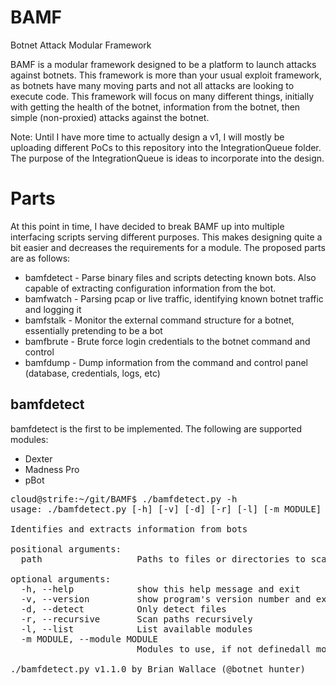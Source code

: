 BAMF
====

Botnet Attack Modular Framework

BAMF is a modular framework designed to be a platform to launch attacks against botnets.  This framework is more than your usual exploit framework, as botnets have many moving parts and not all attacks are looking to execute code.
This framework will focus on many different things, initially with getting the health of the botnet, information from the botnet, then simple (non-proxied) attacks against the botnet.

Note: Until I have more time to actually design a v1, I will mostly be uploading different PoCs to this repository into the IntegrationQueue folder.  The purpose of the IntegrationQueue is ideas to incorporate into the design.

Parts
=====
At this point in time, I have decided to break BAMF up into multiple interfacing scripts serving different purposes.  This makes designing quite a bit easier and decreases the requirements for a module.  The proposed parts are as follows:

* bamfdetect - Parse binary files and scripts detecting known bots.  Also capable of extracting configuration information from the bot.
* bamfwatch - Parsing pcap or live traffic, identifying known botnet traffic and logging it
* bamfstalk - Monitor the external command structure for a botnet, essentially pretending to be a bot
* bamfbrute - Brute force login credentials to the botnet command and control
* bamfdump - Dump information from the command and control panel (database, credentials, logs, etc)

bamfdetect
----------
bamfdetect is the first to be implemented.  The following are supported modules:

* Dexter
* Madness Pro
* pBot


<pre>cloud@strife:~/git/BAMF$ ./bamfdetect.py -h
usage: ./bamfdetect.py [-h] [-v] [-d] [-r] [-l] [-m MODULE] [path [path ...]]

Identifies and extracts information from bots

positional arguments:
  path                  Paths to files or directories to scan

optional arguments:
  -h, --help            show this help message and exit
  -v, --version         show program's version number and exit
  -d, --detect          Only detect files
  -r, --recursive       Scan paths recursively
  -l, --list            List available modules
  -m MODULE, --module MODULE
                        Modules to use, if not definedall modules are used

./bamfdetect.py v1.1.0 by Brian Wallace (@botnet_hunter)
</pre>
